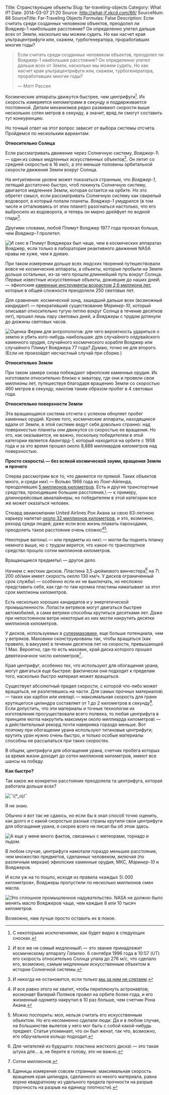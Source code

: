 Title: Странствующие объекты
Slug: far-traveling-objects
Category: What If?
Date: 2014-03-07 21:20
Source: http://what-if.xkcd.com/86/
SourceNum: 86
SourceTitle: Far-Traveling Objects
Formulas: False
Description: Если считать среди созданных человеком объектов, преодолел ли Вояджер-1 наибольшее расстояние? Он определенно улетел дальше всех от Земли, насколько мы можем судить. Но как насчет края ультрацентрифуги или, скажем, турбогенератора, проработавших многие годы?

> Если считать среди созданных человеком объектов, преодолел ли Вояджер-1 наибольшее расстояние? Он определенно улетел дальше всех от Земли, насколько мы можем судить. Но как насчет края ультрацентрифуги или, скажем, турбогенератора, проработавших многие годы?
>
> — Мэтт Рассел

Космические аппараты движутся быстрее, чем центрифуги[^1]. Их скорость измеряется километрами в секунду и поддерживается постоянной. Детали механизмов редко развивают скорости выше нескольких сотен метров в секунду, а значит, вряд ли смогут составить тут конкуренцию.

[^1]: С некоторыми исключениями, как будет видно в следующих сносках.

Но точный ответ на этот вопрос зависит от выбора системы отсчета. Пройдемся по нескольким вариантам:

**Относительно Солнца**

Если рассматривать движение через Солнечную систему, _Вояджер-1_\ — один из _самых медленных_ искусственных объектов[^2]. Он летит со средней скоростью в 16 км/с, а это меньше половины орбитальной скорости движения Земли вокруг Солнца.

[^2]: И все же не _самый медленный_\ — это звание принадлежит космическому аппарату _Галилео_. 6 сентября 1996 года в 10:57 (UT) его скорость относительно Солнца упала до 276 м/с, что сделало его, возможно, самым медленным искусственным объектом в истории Солнечной системы.

На интуитивном уровне может показаться странным, что _Вояджер-1_, летящий достаточно быстро, чтоб покинуть Солнечную систему, двигается медленнее Земли, которая остается на орбите. Но это обретет смысл, если рассматривать Солнечную систему как свирепый водоворот, в который попали планеты. _Вояджер-1_ умудрился (в том числе и отталкиваясь от этих планет) разогнаться настолько, что его выбросило из водоворота, и теперь он мирно дрейфует по водной глади[^3].

[^3]: И никогда не остановится, если только [мы за ним не слетаем](/voyager/).

Другими словами, любой Плимут Вояджер 1977 года проехал больше, чем _Вояджер-1_ пролетел.

![](/uploads/086-far-traveling-objects//far_van_ru.png "И секс в Плимут Вояджерах был чаще, чем в космических аппаратах Вояджер, если только в лаборатории реактивного движения NASA нравы не хуже, чем я думаю.")

При таком измерении дольше всех людских творений путешествовали вовсе не космические аппараты, а объекты, которые пробыли на Земле дольше остальных, из-за чего прошли длиннейший путь вокруг Солнца. Первые известные искусственные объекты, дожившие до наших дней\ — эфиопские [каменные инструменты возрастом 2,6 миллиона лет](http://www.sciencedirect.com/science/article/pii/S0047248403000939), которые в общей сложности преодолели 250 световых лет.

Для сравнения: космический зонд, зашедший дальше всех (возможный кандидант\ — прекративший существование _Маринер-10_, который описывал относительно тугую петлю вокруг Солнца в течение десятков лет), прошел лишь пару световых дней, а _Вояджеры_ с трудом дотянули до дюжины световых часов.

![](/uploads/086-far-traveling-objects/far_tools.png "Оценка Ферми для антропологов: для чего вероятность удариться о землю и убить кого-нибудь наибольшая: для случайного олдувайского каменного орудия, случайного космического корабля Вояджер или случайного Плимут Вояджера 77 года? Думаю, точно не для второго. (Если не произойдет несчастный случай при сборке.)")

**Относительно Земли**

При таком замере снова побеждают эфиопские каменные орудия. Их изготовили относительно близко к экватору, где они и провели свои миллионы лет, путешествуя благодаря вращению Земли со скоростью 460 метров в секунду, накопив таким образом пробег в 4 световых года.

**Относительно поверхности Земли**

Эта вращающаяся система отсчета с успехом обнуляет пробег каменных орудий. Кроме того, космические аппараты, находящиеся вдали от Земли, в этой системе ведут себя довольно странно: над поверхностью планеты они движутся со скоростью ее вращения. Но это, как оказывается, не важно, поскольку победителем в этой категории является _Авангард-1_, который находится на орбите с 1958 года и за это время прошел около 8,888 миллиардов километров над поверхностью.

**Просто скорость\ — без всякой космической зауми, вращения Земли и прочего**

Сперва рассмотрим все то, что движется по прямой. Таких объектов много, и среди них\ — Вольво 1966 года из Лонг-Айленда, преодолевшее [5 миллионов километров](http://www.today.com/news/man-drives-record-3-million-miles-same-1966-volvo-8C11307586). Есть и другие транспортные средства, проходившие большие расстояния,\ — к примеру, длиннорейсовые авиалайнеры; но победителем в этой категории все же может оказаться человек.

Стюард авиакомпании United Airlines Рон Акана за свою 63-летнюю карьеру налетал [около 32 миллионов километров](http://www.nytimes.com/2012/03/18/us/63-years-flying-from-glamour-to-days-of-gray.html?pagewanted=all), и это, возможно, рекорд среди людей; даже если всю жизнь плавать пароходами, преодолеть такое расстояние очень сложно[^4][^5].

[^4]: И все равно этого не хватит, чтобы переплюнуть астронавтов; космонавт Валерий Поляков провел на орбите более года, и его жизненный одометр накрутил в 10 раз больше, чем счетчик Рона Акана.

[^5]: Можно поспорить: мол, нельзя считать его искусственным объектом. Но его несомненно сделали люди. Да и в любом случае, на большинстве вылетов у него мог быть с собой какой-нибудь предмет. Статья упоминает, что он был женат, так что, возможно, его обручальное кольцо подходит.

Некоторые вагоны\ — или предметы из них\ — могли бы поднять планку немного выше, но с трудом верится, что какое-то транспортное средство прошло сотни миллионов километров.

Вращающиеся предметы\ — другое дело.

Начнем с жестких дисков. Пластина 3,5-дюймового винчестера[^6] на 7\ 200 об/мин имеет скорость около 130 км/ч. У дисков ограниченный срок службы\ — особенно если их не выключать, но несложно представить себе, как где-то там кромка пластины наматывает за этот срок миллионы километров.

[^6]: Для читателей из будущего: пластина жесткого диска\ — это такая штука для… а, не берите в голову, это не важно.

Есть несколько хороших кандидатов и у энергетической промышленности. Лопасти ветряков могут двигаться быстрее автомобилей, а сами ветряки способны крутиться десятками лет. Даже при непостоянном ветре некоторые из них могли накрутить десятки миллионов километров.

У дисков, используемых в [супермаховике](https://ru.wikipedia.org/wiki/Супермаховик), еще больше потенциала, чем у ветряков. Маховики сконструированы так, чтобы вращаться (как правило, в вакууме) в течении десятков лет на скорости, превышающей 1 Мах. Вероятно, где-то есть маховик, край диска которого прошел девятизначное число километров[^7].

[^7]: Сотни миллионов.

Края центрифуг, особенно тех, что используют для обогащения урана, могут двигаться еще быстрее: фактически они подходят к пределам того, насколько быстро материал может вращаться.

Существует абсолютный предел скорости, с которой что-либо может вращаться, не разлетевшись на части. Для самых прочных материалов\ — таких как карбон или кевлар\ — максимальная скорость для грани крутящегося цилиндра составляет от 1 до 2 километров в секунду[^8]. Если допустить, что эти материалы и точные технологии их изготовления просуществовали всего полвека, то любая центрифуга в принципе могла накрутить максимум около миллиарда километров\ — а действительный рекорд почти наверняка гораздо меньше. Вот поэтому при обогащении урана используют титановые центрифуги; крутить уран нужно очень быстро, и только особые материалы способны не рассыпаться при таких скоростях.

[^8]: Единицы измерения совсем странные: максимальная скорость вращения края цилиндра, сделанного из некого материала, равна корню квадратному из удельного предела прочности на разрыв (прочность на разрыв на единицу плотности).

В общем, центрифуги для обогащения урана, счетчик пробега которых за время жизни доходит до сотен миллионов километров, имеют все шансы на победу.

**Как быстро?**

Так какое же конкретно расстояние преодолела та центрифуга, которая работала дольше всех?

![](/uploads/086-far-traveling-objects/far_dunno.png "¯\\(°_o)/¯")

Я не знаю.

Обычно я вот так не сдаюсь, но если бы я знал способ точно оценить, как долго и с какой скоростью разные страны крутили свои центрифуги для обогащения урана, я скорее всего не писал бы об этом здесь.

![](/uploads/086-far-traveling-objects/far_iaea_ru.png "А еще у меня много фактов, связанных с метеорами, торнадо и льдом.")

В любом случае, центрифуги намотали гораздо меньшее расстояние, чем множество предметов, сделанных человеком, включая (по различным меркам) эфиопские каменные орудия, МКС, _Маринер-10_ и Вояджеров.

И если уж на то пошло, исходя из правила «каждых 5\ 000 километров», Вояджеры пропустили по несколько миллионов смен масла.

![](/uploads/086-far-traveling-objects/far_light_ru.png "Это сплошное промышленное надувательство. NASA не должно было менять масло Вояджеров чаще, чем каждые 8 или 10 тысяч километров.")

Возможно, нам лучше просто оставить их в покое.
